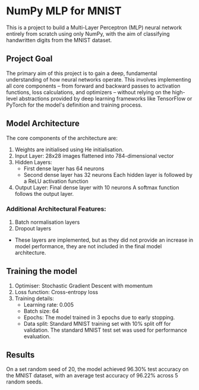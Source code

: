 # NumPy MLP for MNIST

This is a project to build a Multi-Layer Perceptron (MLP) neural network entirely from scratch using only NumPy, with the aim of classifying handwritten digits from the MNIST dataset.

## Project Goal

The primary aim of this project is to gain a deep, fundamental understanding of how neural networks operate. This involves implementing all core components – from forward and backward passes to activation functions, loss calculations, and optimizers – without relying on the high-level abstractions provided by deep learning frameworks like TensorFlow or PyTorch for the model's definition and training process.

## Model Architecture

The core components of the architecture are:
  1. Weights are initialised using He initialisation.
  2. Input Layer: 28x28 images flattened into 784-dimensional vector
  3. Hidden Layers:
     - First dense layer has 64 neurons
     - Second dense layer has 32 neurons
     Each hidden layer is followed by a ReLU activation function
  4. Output Layer: Final dense layer with 10 neurons
     A softmax function follows the output layer.

### Additional Architectural Features:
  1. Batch normalisation layers
  2. Dropout layers
 - These layers are implemented, but as they did not provide an increase in model performance, they are not included in the final model architecture.

## Training the model
 1. Optimiser: Stochastic Gradient Descent with momentum
 2. Loss function: Cross-entropy loss
 3. Training details:
    - Learning rate: 0.005
    - Batch size: 64
    - Epochs: The model trained in 3 epochs due to early stopping.
    - Data split: Standard MNIST training set with 10% split off for validation. The standard MNIST test set was used for performance evaluation.

## Results

On a set random seed of 20, the model achieved 96.30% test accuracy on the MNIST dataset, with an average test accuracy of 96.22% across 5 random seeds.
